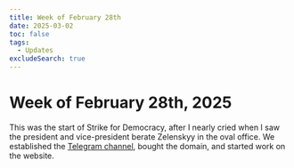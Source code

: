 ```yaml
---
title: Week of February 28th
date: 2025-03-02
toc: false
tags:
  - Updates
excludeSearch: true
---
```


# Week of February 28th, 2025

This was the start of Strike for Democracy, after I nearly cried when I saw the president and vice-president berate Zelenskyy in the oval office. We established the [Telegram channel](https://t.me/StrikeForDemocracy), bought the domain, and started work on the website.